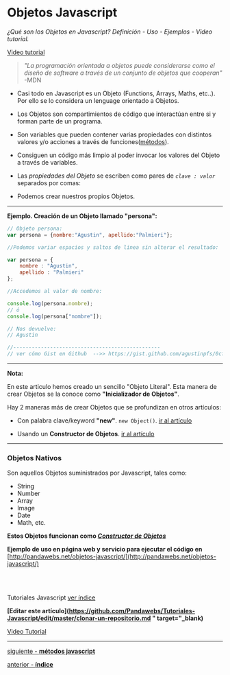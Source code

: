 # Objetos Javascript
*¿Qué son los Objetos en Javascript? Definición - Uso - Ejemplos - Video tutorial.*

[Video tutorial](https://youtube.com)

> *"La programación orientada a objetos puede considerarse como el diseño de software a través de un conjunto de objetos que cooperan"* -MDN

- Casi todo en Javascript es un Objeto (Functions, Arrays, Maths, etc..). Por ello se lo considera un lenguage orientado a Objetos.

- Los Objetos son compartimientos de código que interactúan entre si y forman parte de un programa.

- Son variables que pueden contener varias propiedades con distintos valores y/o acciones a través de funciones([métodos](#)).

- Consiguen un código más limpio al poder invocar los valores del Objeto a través de variables.

- Las *propiedades del Objeto* se escriben como pares de *```clave : valor```* separados por comas:

- Podemos crear nuestros propios Objetos.

<hr>

**Ejemplo. Creación de un Objeto llamado "persona":**

```js
// Objeto persona:
var persona = {nombre:"Agustin", apellido:"Palmieri"};

//Podemos variar espacios y saltos de linea sin alterar el resultado:

var persona = {
    nombre : "Agustin",
    apellido : "Palmieri"
};

//Accedemos al valor de nombre:

console.log(persona.nombre); 
// ó
console.log(persona["nombre"]); 

// Nos devuelve:
// Agustin

//------------------------------------------------
// ver cómo Gist en Github  -->> https://gist.github.com/agustinpfs/0cf16fa98029aafb59e5314f61e7233c
``` 




<!-- CÓDIGO DE LA CONSOLA PARA SER EJECUTADO DISPONIBLE EN WEB(RunKit) http://pandawebs.net/objetos-javascript/ 

var persona = {  
    nombre : "Agustin",
    apellido : "Palmieri"
};
console.log(persona.nombre); 
-->



<!-- CÓDIGO DE EJEMPLO EN PÁGINA WEB(JSFiddle embebido)
(ejecutar en web)
http://pandawebs.net/objetos-javascript/

<!DOCTYPE html>
<html>
  <body>
  
    <button onclick="Mifuncion()">
      Mi nombre y apellido ¡click aquí!!
    </button>
    <p id="demo"></p>
    
    <script>
      var persona = {
        nombre: "Agustin",
        apellido: "Palmieri"
      };

      function Mifuncion() {
        document.getElementById("demo").innerHTML =
          " Mi nombre es " +
          persona.nombre + " y mi apellido " + persona.apellido;
      }

    </script>
    
  </body>
</html> -->


<hr>

**Nota:**

En este articulo hemos creado un sencillo "Objeto Literal". Esta manera de crear Objetos se la conoce como **"Inicializador de Objetos"**.

Hay 2 maneras más de crear Objetos que se profundizan en otros artículos:

* Con palabra clave/keyword **"new"**. `new Object()`. [ir al artículo](#)

* Usando un **Constructor de Objetos**. [ir al artículo](#)

<hr>

### Objetos Nativos

Son aquellos Objetos suministrados por Javascript, tales como:

- String
- Number
- Array
- Image
- Date
- Math, etc.

**Estos Objetos funcionan como [*Constructor de Objetos*](http://pandawebs.net/constructor-de-objetos-javascript/)**


**Ejemplo de uso en página web y servicio para ejecutar el código en** [http://pandawebs.net/objetos-javascript/](http://pandawebs.net/objetos-javascript/)

<br>
<!--            FIRMAR COMO COLABORADOR           -->

<!-- <hr>
###Colaboradores

[TU NOMBRE](TU LINK) 

-->
<br>

<!-- Inicio links índice y github -->

<span class="link-to-index-git">Tutoriales Javascript [ ver índice](https://github.com/Pandawebs/Tutoriales-Javascript/blob/master/README.md)</span>

<strong class="link-to-github">[Editar este artículo](https://github.com/Pandawebs/Tutoriales-Javascript/edit/master/clonar-un-repositorio.md " target="_blank)</strong>

<!-- Fin links índice y github -->

[Video Tutorial](#)

<hr>

[siguiente - **métodos javascript**](https://github.com/Pandawebs/Tutoriales-Javascript/blob/master/articles/metodos-javascript.md) 

[anterior - **índice**](https://github.com/Pandawebs/Tutoriales-Javascript/blob/master/README.md) 

